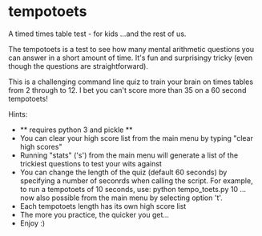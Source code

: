# tempotoets

A timed times table test - for kids ...and the rest of us.

The tempotoets is a test to see how many mental arithmetic questions you can answer in a short amount of time. It's fun and surprisingy tricky (even though the questions are straightforward). 

This is a challenging command line quiz to train your brain on times tables from 2 through to 12. I bet you can't score more than 35 on a 60 second tempotoets!

Hints:

- ** requires python 3 and pickle **
- You can clear your high score list from the main menu by typing "clear high scores"
- Running "stats" ('s') from the main menu will generate a list of the trickiest questions to test your wits against
- You can change the length of the quiz (default 60 seconds) by specifying a number of seconrds when calling the script. For example, to run a tempotoets of 10 seconds, use: python tempo_toets.py 10  ... now also possible from the main menu by selecting option 't'.
- Each tempotoets length has its own high score list
- The more you practice, the quicker you get...
- Enjoy :)
